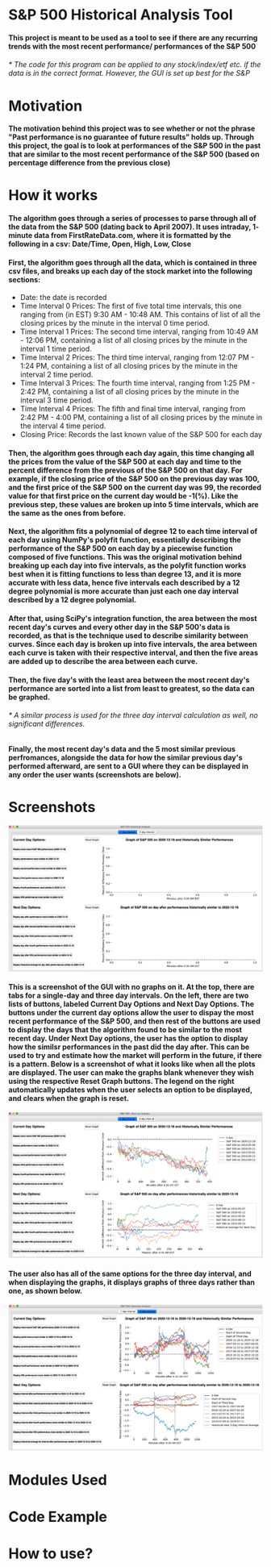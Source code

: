 # S&P 500 Historical Analysis Tool

#### This project is meant to be used as a tool to see if there are any recurring trends with the most recent performance/ performances of the S&P 500

###### * The code for this program can be applied to any stock/index/etf etc. if the data is in the correct format. However, the GUI is set up best for the S&P

# Motivation
#### The motivation behind this project was to see whether or not the phrase "Past performance is no guarantee of future results" holds up. Through this project, the goal is to look at performances of the S&P 500 in the past that are similar to the most recent performance of the S&P 500 (based on percentage difference from the previous close)


# How it works
#### The algorithm goes through a series of processes to parse through all of the data from the S&P 500 (dating back to April 2007). It uses intraday, 1- minute data from FirstRateData.com, where it is formatted by the following in a csv:  Date/Time, Open, High, Low, Close
#### First, the algorithm goes through all the data, which is contained in three csv files, and breaks up each day of the stock market into the following sections:
- Date: the date is recorded
- Time Interval 0 Prices: The first of five total time intervals, this one ranging from (in EST) 9:30 AM - 10:48 AM. This contains of list of all the closing prices by the minute in the interval 0 time period.
- Time Interval 1 Prices: The second time interval, ranging from 10:49 AM - 12:06 PM, containing a list of all closing prices by the minute in the interval 1 time period.
- Time Interval 2 Prices: The third time interval, ranging from 12:07 PM - 1:24 PM, containing a list of all closing prices by the minute in the interval 2 time period.
- Time Interval 3 Prices: The fourth time interval, ranging from 1:25 PM - 2:42 PM, containing a list of all closing prices by the minute in the interval 3 time period.
- Time Interval 4 Prices: The fifth and final time interval, ranging from 2:42 PM - 4:00 PM, containing a list of all closing prices by the minute in the interval 4 time period.
- Closing Price: Records the last known value of the S&P 500 for each day

#### Then, the algorithm goes through each day again, this time changing all the prices from the value of the S&P 500 at each day and time to the percent difference from the previous of the S&P 500 on that day. For example, if the closing price of the S&P 500 on the previous day was 100, and the first price of the S&P 500 on the current day was 99, the recorded value for that first price on the current day would be -1(%). Like the previous step, these values are broken up into 5 time intervals, which are the same as the ones from before. 

#### Next, the algorithm fits a polynomial of degree 12 to each time interval of each day using NumPy's polyfit function, essentially describing the performance of the S&P 500 on each day by a piecewise function composed of five functions. This was the original motivation behind breaking up each day into five intervals, as the polyfit function works best when it is fitting functions to less than degree 13, and it is more accurate with less data, hence five intervals each described by a 12 degree polynomial is more accurate than just each one day interval described by a 12 degree polynomial.

#### After that, using SciPy's integration function, the area between the most recent day's curves and every other day in the S&P 500's data is recorded, as that is the technique used to describe similarity between curves. Since each day is broken up into five intervals, the area between each curve is taken with their respective interval, and then the five areas are added up to describe the area between each curve.

#### Then, the five day's with the least area between the most recent day's performance are sorted into a list from least to greatest, so the data can be graphed.

###### * A similar process is used for the three day interval calculation as well, no significant differences.

#### Finally, the most recent day's data and the 5 most similar previous perfromances, alongside the data for how the similar previous day's performed afterward, are sent to a GUI where they can be displayed in any order the user wants (screenshots are below). 

# Screenshots
![Image of Blank Tool](https://github.com/dandrews19/SP500HistoricalAnalysis/blob/master/Blank-Tool.png)
#### This is a screenshot of the GUI with no graphs on it. At the top, there are tabs for a single-day and three day intervals. On the left, there are two lists of buttons, labeled Current Day Options and Next Day Options. The buttons under the current day options allow the user to dispay the most recent performance of the S&P 500, and then rest of the buttons are used to display the days that the algorithm found to be similar to the most recent day. Under Next Day options, the user has the option to display how the similsr performances in the past did the day after. This can be used to try and estimate how the market will perform in the future, if there is a pattern. Below is a screenshot of what it looks like when all the plots are displayed. The user can make the graphs blank whenever they wish using the respective Reset Graph buttons. The legend on the right automatically updates when the user selects an option to be displayed, and clears when the graph is reset.
![Image of Full Tool](https://github.com/dandrews19/SP500HistoricalAnalysis/blob/master/Full-Tool.png)
#### The user also has all of the same options for the three day interval, and when displaying the graphs, it displays graphs of three days rather than one, as shown below.
![Image Three Day Full](https://github.com/dandrews19/SP500HistoricalAnalysis/blob/master/Three-Day-Full.png)

# Modules Used


# Code Example


# How to use?

